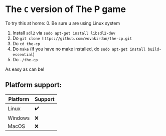 # The `C` version of The P game

To try this at home:
0. Be sure u are using Linux system
1. Install `sdl2` via `sudo apt-get install libsdl2-dev`
2. Do `git clone https://github.com/vovakirdan/the-cp.git`
3. Do `cd the-cp`
4. Do `make` (if you have no make installed, do `sudo apt-get install build-essential`)
5. Do `./the-cp`

As easy as can be!

## Platform support:
| Platform | Support |
| -------- | ------- |
| Linux    | ✔️|
| Windows  | ❌|
| MacOS    | ❌|